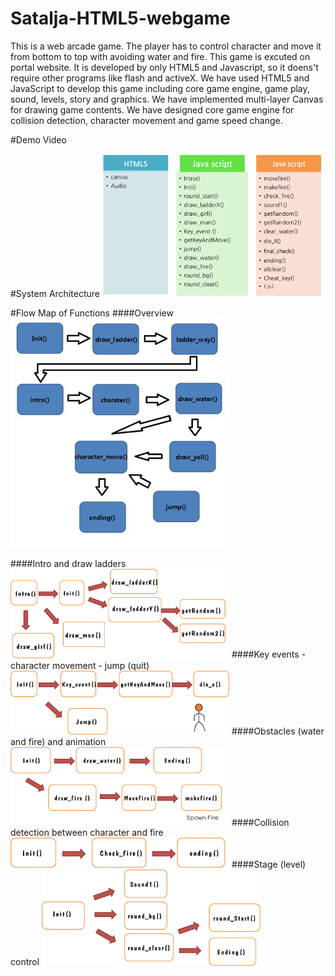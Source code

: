 # Satalja-HTML5-webgame
This is a web arcade game. The player has to control character and move it from bottom to top with avoiding water and fire. This game is excuted on portal website. It is developed by only HTML5 and Javascript, so it doens't require other programs like flash and activeX. We have used HTML5 and JavaScript to develop this game including core game engine, game play, sound, levels, story and graphics. We have implemented multi-layer Canvas for drawing game contents. We have designed core game engine for collision detection, character movement and game speed change.

#Demo Video

#System Architecture
<img src="https://github.com/chc2212/Satalja-HTML5-webgame/blob/master/pic2.png" width="350">

#Flow Map of Functions
####Overview
<img src="https://github.com/chc2212/Satalja-HTML5-webgame/blob/master/pic1.jpg" width="350">

####Intro and draw ladders
<img src="https://github.com/chc2212/Satalja-HTML5-webgame/blob/master/pic3.png" width="350">
####Key events - character movement - jump (quit)
<img src="https://github.com/chc2212/Satalja-HTML5-webgame/blob/master/pic4.png" width="350">
####Obstacles (water and fire) and animation
<img src="https://github.com/chc2212/Satalja-HTML5-webgame/blob/master/pic5.png" width="350">
####Collision detection between character and fire
<img src="https://github.com/chc2212/Satalja-HTML5-webgame/blob/master/pic6.png" width="350">
####Stage (level) control
<img src="https://github.com/chc2212/Satalja-HTML5-webgame/blob/master/pic7.png" width="350">
